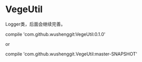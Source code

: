# VegeUtil

Logger类，后面会继续完善。

compile 'com.github.wushenggit:VegeUtil:0.1.0'

or 
 
compile 'com.github.wushenggit.VegeUtil:master-SNAPSHOT'

